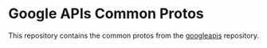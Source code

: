 # Google APIs Common Protos

This repository contains the common protos from the
[googleapis](https://github.com/googleapis/googleapis) repository.
